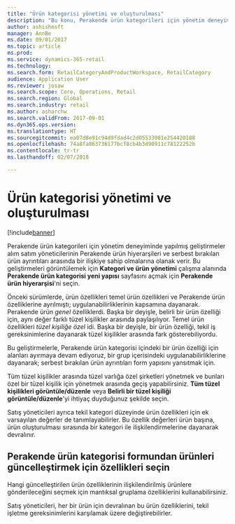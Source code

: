 ```yaml
---
title: "Ürün kategorisi yönetimi ve oluşturulması"
description: "Bu konu, Perakende ürün kategorileri için yönetim deneyimine yapılan geliştirmeleri açıklar. Bu geliştirmeler alım satım yöneticilerinin Perakende ürün hiyerarşisi ve serbest bırakılan ürün ayrıntıları arasında bir ilişkiye sahip olmalarını imkan verir."
author: ashishmsft
manager: AnnBe
ms.date: 09/01/2017
ms.topic: article
ms.prod: 
ms.service: dynamics-365-retail
ms.technology: 
ms.search.form: RetailCategoryAndProductWorkspace, RetailCategory
audience: Application User
ms.reviewer: josaw
ms.search.scope: Core, Operations, Retail
ms.search.region: Global
ms.search.industry: retail
ms.author: asharchw
ms.search.validFrom: 2017-09-01
ms.dyn365.ops.version: 
ms.translationtype: HT
ms.sourcegitcommit: ea07d8e91c94d9fdad4c2d05533981e254420188
ms.openlocfilehash: 74a8fa863736177bcf8cb4b3d90911c78122252b
ms.contentlocale: tr-tr
ms.lasthandoff: 02/07/2018

---
```


# <a name="product-category-management-and-creation"></a>Ürün kategorisi yönetimi ve oluşturulması

[!include[banner](./includes/banner.md)]

Perakende ürün kategorileri için yönetim deneyiminde yapılmış geliştirmeler alım satım yöneticilerinin Perakende ürün hiyerarşileri ve serbest bırakılan ürün ayrıntıları arasında bir ilişkiye sahip olmalarına olanak verir. Bu geliştirmeleri görüntülemek için **Kategori ve ürün yönetimi**  çalışma alanında **Perakende ürün kategorisi yeni yapısı** sayfasını açmak için **Perakende ürün hiyerarşisi**'ni seçin. 

Önceki sürümlerde, ürün özellikleri temel ürün özellikleri ve Perakende ürün özelliklerine ayrılmıştı; uygulanabilirliklerinin kapsamına dayanarak. Perakende ürün *genel* özelliklerdi. Başka bir deyişle, belirli bir ürün özelliği için, aynı değer farklı tüzel kişilikler arasında paylaşılıyor. Temel ürün özellikleri *tüzel kişiliğe özel* idi. Başka bir deyişle, bir ürün özelliği, tekil iş gereksinimlerine dayanarak tüzel kişilikler arasında fark gösterebiliyordu.

Bu geliştirmelerle, Perakende ürün kategorisi içindeki bir ürün özelliği için alanları ayırmaya devam ediyoruz, bir grup içerisindeki uygulanabilirliklerine dayanarak; serbest bırakılan ürün ayrıntıları form yapısını yansıtmak için.

Tüm tüzel kişilikler arasında tüzel varlığa özel şirketleri yönetmek ve bunları özel bir tüzel kişilik için yönetmek arasında geçiş yapabilirsiniz. **Tüm tüzel kişilikleri görüntüle/düzenle** veya **Belirli bir tüzel kişiliği görüntüle/düzenle**'yi ihtiyaç duyduğunuz şekilde seçin.

Satış yöneticileri ayrıca tekil kategori düzeyinde ürün özellikleri için ek varsayılan değerler de tanımlayabilirler. Bu özellik değerleri ürün başına, ürün oluşturulması sırasında bir kategori ile ilişkilendirmelerine dayanarak devralınır.

## <a name="select-properties-to-update-products-from-the-retail-product-category-form"></a>Perakende ürün kategorisi formundan ürünleri güncelleştirmek için özellikleri seçin

Hangi güncelleştirilen ürün özelliklerinin ilişkilendirilmiş ürünlere gönderileceğini seçmek için mantıksal gruplama özelliklerini kullanabilirsiniz.

Satış yöneticileri, her bir ürün için devralınan bu ürün özelliklerini, tekil işletme gereksinimlerini karşılamak üzere değiştirebilirler.

